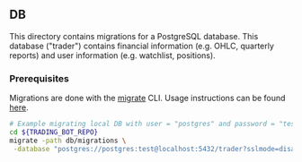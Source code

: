 ## DB

This directory contains migrations for a PostgreSQL database. This database ("trader")
contains financial information (e.g. OHLC, quarterly reports) and user information
(e.g. watchlist, positions).

### Prerequisites

Migrations are done with the [migrate](https://github.com/golang-migrate/migrate)
CLI. Usage instructions can be found [here](https://github.com/golang-migrate/migrate/tree/master/cmd/migrate).

```sh
# Example migrating local DB with user = "postgres" and password = "test"
cd ${TRADING_BOT_REPO}
migrate -path db/migrations \
 -database "postgres://postgres:test@localhost:5432/trader?sslmode=disable" up 1
```
